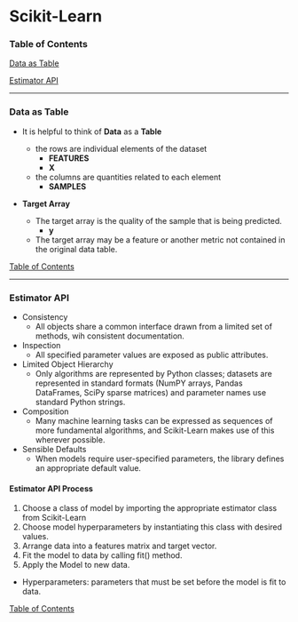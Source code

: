 # Scikit-Learn

### <a name="toc"></a>Table of Contents


[Data as Table](#data_as_table)

[Estimator API](#estimator_api)


---
### <a name="data_as_table"></a> Data as Table
- It is helpful to think of **Data** as a **Table**
    - the rows are individual elements of the dataset
        - **FEATURES**
        - **X**
    - the columns are quantities related to each element
        - **SAMPLES**

- **Target Array**
    - The target array is the quality of the sample that is being predicted.
        - **y**
    - The target array may be a feature or another metric not contained in 
    the original data table.

[Table of Contents](#toc)


---
### <a name="estimator_api"></a> Estimator API
- Consistency
    - All objects share a common interface drawn from a limited set of 
    methods, wih consistent documentation.
- Inspection
    - All specified parameter values are exposed as public attributes.
- Limited Object Hierarchy
    - Only algorithms are represented by Python classes; datasets are 
    represented in standard formats (NumPY arrays, Pandas DataFrames, SciPy 
    sparse matrices) and parameter names use standard Python strings.
- Composition
    - Many machine learning tasks can be expressed as sequences of more 
    fundamental algorithms, and Scikit-Learn makes use of this wherever 
    possible.
- Sensible Defaults
    - When models require user-specified parameters, the library defines an 
    appropriate default value.
    
#### Estimator API Process
1. Choose a class of model by importing the appropriate estimator class from
 Scikit-Learn
1. Choose model hyperparameters by instantiating this class with desired 
values.
1. Arrange data into a features matrix and target vector.
1. Fit the model to data by calling fit() method.
1. Apply the Model to new data.

- Hyperparameters: parameters that must be set before the model is fit to data.

[Table of Contents](#toc)



